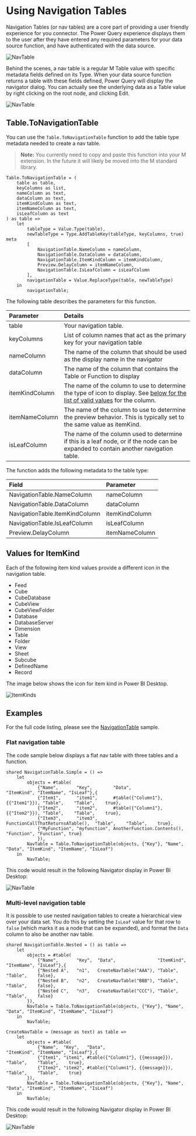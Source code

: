 # Using Navigation Tables
Navigation Tables (or nav tables) are a core part of providing a user friendly experience for you connector. The Power Query experience displays them to the user after they have entered any required parameters for your data source function, and have authenticated with the data source. 

![NavTable](../blobs/navtable.png)

Behind the scenes, a nav table is a regular M Table value with specific metadata fields defined on its Type. When your data source function returns a table with these fields defined, Power Query will display the navigator dialog. You can actually see the underlying data as a Table value by right clicking on the root node, and clicking Edit. 

![NavTable](../blobs/navTableAsTable.png)

## Table.ToNavigationTable
You can use the `Table.ToNavigationTable` function to add the table type metadata needed to create a nav table. 

> **Note:** You currently need to copy and paste this function into your M extension. In the future it will likely be moved into the M standard library.

```
Table.ToNavigationTable = (
    table as table,
    keyColumns as list,
    nameColumn as text,
    dataColumn as text,
    itemKindColumn as text,
    itemNameColumn as text,
    isLeafColumn as text
) as table =>
    let
        tableType = Value.Type(table),
        newTableType = Type.AddTableKey(tableType, keyColumns, true) meta 
        [
            NavigationTable.NameColumn = nameColumn, 
            NavigationTable.DataColumn = dataColumn,
            NavigationTable.ItemKindColumn = itemKindColumn, 
            Preview.DelayColumn = itemNameColumn, 
            NavigationTable.IsLeafColumn = isLeafColumn
        ],
        navigationTable = Value.ReplaceType(table, newTableType)
    in
        navigationTable;
```
The following table describes the parameters for this function.

| Parameter      | Details         |
|:---------------|:----------------|
| table          | Your navigation table.   |
| keyColumns     | List of column names that act as the primary key for your navigation table      |
| nameColumn     | The name of the column that should be used as the display name in the navigator |
| dataColumn     | The name of the column that contains the Table or Function to display           |
| itemKindColumn | The name of the column to use to determine the type of icon to display. See [below for the list of valid values](#values-for-itemkind) for the column.  |
| itemNameColumn | The name of the column to use to determine the preview behavior. This is typically set to the same value as itemKind. |
| isLeafColumn   | The name of the column used to determine if this is a leaf node, or if the node can be expanded to contain another navigation table. |

The function adds the following metadata to the table type:

| Field                          | Parameter       |
|:-------------------------------|:----------------|
| NavigationTable.NameColumn     | nameColumn      |
| NavigationTable.DataColumn     | dataColumn      |
| NavigationTable.ItemKindColumn | itemKindColumn  |
| NavigationTable.IsLeafColumn   | isLeafColumn    |
| Preview.DelayColumn            | itemNameColumn  |

## Values for ItemKind
Each of the following item kind values provide a different icon in the navigation table. 

* Feed
* Cube
* CubeDatabase
* CubeView
* CubeViewFolder
* Database
* DatabaseServer
* Dimension
* Table
* Folder
* View
* Sheet
* Subcube
* DefinedName
* Record

The image below shows the icon for item kind in Power BI Desktop. 

![ItemKinds](../blobs/itemKinds.png)

## Examples
For the full code listing, please see the [NavigationTable](../samples/NavigationTable) sample.

### Flat navigation table
The code sample below displays a flat nav table with three tables and a function.

```
shared NavigationTable.Simple = () =>
    let
        objects = #table(
            {"Name",       "Key",        "Data",                           "ItemKind", "ItemName", "IsLeaf"},{
            {"Item1",      "item1",      #table({"Column1"}, {{"Item1"}}), "Table",    "Table",    true},
            {"Item2",      "item2",      #table({"Column1"}, {{"Item2"}}), "Table",    "Table",    true},
            {"Item3",      "item3",      FunctionCallThatReturnsATable(),  "Table",    "Table",    true},            
            {"MyFunction", "myfunction", AnotherFunction.Contents(),       "Function", "Function", true}
            }),
        NavTable = Table.ToNavigationTable(objects, {"Key"}, "Name", "Data", "ItemKind", "ItemName", "IsLeaf")
    in
        NavTable;
```

This code would result in the following Navigator display in Power BI Desktop:

![NavTable](../blobs/navTableSample.png)


### Multi-level navigation table
It is possible to use nested navigation tables to create a hierarchical view over your data set. You do this by setting the `IsLeaf` value for that row to `false` (which marks it as a node that can be expanded), and format the `Data` column to also be another nav table. 

```
shared NavigationTable.Nested = () as table =>
    let
        objects = #table(
            {"Name",       "Key",  "Data",                "ItemKind", "ItemName", "IsLeaf"},{
            {"Nested A",   "n1",   CreateNavTable("AAA"), "Table",    "Table",    false},
            {"Nested B",   "n2",   CreateNavTable("BBB"), "Table",    "Table",    false},
            {"Nested C",   "n3",   CreateNavTable("CCC"), "Table",    "Table",    false}
        }),
        NavTable = Table.ToNavigationTable(objects, {"Key"}, "Name", "Data", "ItemKind", "ItemName", "IsLeaf")
    in
        NavTable;

CreateNavTable = (message as text) as table => 
    let
        objects = #table(
            {"Name",  "Key",   "Data",                           "ItemKind", "ItemName", "IsLeaf"},{
            {"Item1", "item1", #table({"Column1"}, {{message}}), "Table",    "Table",    true},
            {"Item2", "item2", #table({"Column1"}, {{message}}), "Table",    "Table",    true}
        }),
        NavTable = Table.ToNavigationTable(objects, {"Key"}, "Name", "Data", "ItemKind", "ItemName", "IsLeaf")
    in
        NavTable;

```
This code would result in the following Navigator display in Power BI Desktop:

![NavTable](../blobs/navTableNested.png)


